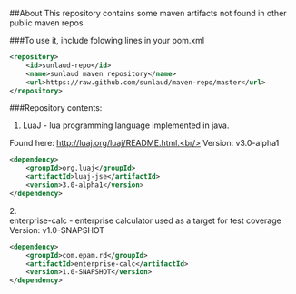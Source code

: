##About
This repository contains some maven artifacts not found in other public maven repos

###To use it, include folowing lines in your pom.xml

```xml
<repository>
    <id>sunlaud-repo</id>
    <name>sunlaud maven repository</name>
    <url>https://raw.github.com/sunlaud/maven-repo/master</url>
</repository>
```


###Repository contents:

1. <div>LuaJ - lua programming language implemented in java.<br/>
Found here: http://luaj.org/luaj/README.html.<br/>
Version: v3.0-alpha1<br/>

```xml
<dependency>
    <groupId>org.luaj</groupId>
    <artifactId>luaj-jse</artifactId>
    <version>3.0-alpha1</version>
</dependency>
```
</div>
2. <div>enterprise-calc - enterprise calculator used as a target for test coverage<br/>
Version: v1.0-SNAPSHOT<br/>

```xml
<dependency>
    <groupId>com.epam.rd</groupId>
    <artifactId>enterprise-calc</artifactId>
    <version>1.0-SNAPSHOT</version>
</dependency>
```
</div>
